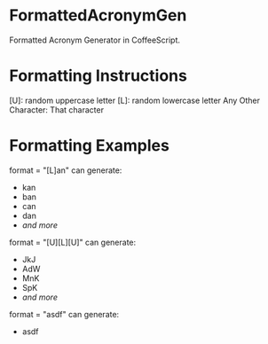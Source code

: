 # FormattedAcronymGen
Formatted Acronym Generator in CoffeeScript.

# Formatting Instructions
[U]: random uppercase letter
[L]: random lowercase letter
Any Other Character: That character

# Formatting Examples
format = "[L]an" can generate:
- kan
- ban
- can
- dan
- *and more*

format = "[U][L][U]" can generate:
- JkJ
- AdW
- MnK
- SpK
- *and more*

format = "asdf" can generate:
- asdf
